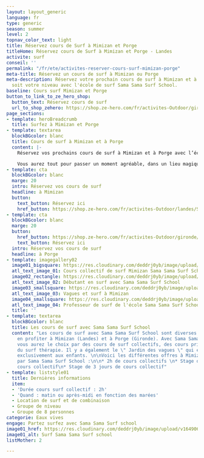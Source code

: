 ```yaml
---
layout: layout_generic
language: fr
type: generic
season: summer
level: 2
topnav_color_text: light
title: Réservez cours de Surf à Mimizan et Porge
titleHome: Réservez cours de Surf à Mimizan et Porge - Landes
activite: surf
conseil: ''
permalink: "/fr/ete/activites-reserver-cours-surf-mimizan-porge"
meta-title: Réservez un cours de surf à Mimizan ou Porge
meta-description: Réservez votre prochain cours de surf à Mimizan et à Porge quelque
  soit votre niveau avec l'école de surf Sama Sama Surf School.
baseline: Cours surf Mimizan et Porge
button_to_link_to_ze_hero_shop:
  button_text: Réservez cours de surf
  url_to_shop_zehero: https://shop.ze-hero.com/fr/activites-Outdoor/gironde/Surf
page_sections:
- template: heroBreadcrumb
  title: Surfez à Mimizan et Porge
- template: textarea
  blockBGcolor: blanc
  title: Cours de surf à Mimizan et à Porge
  content: |-
    Réservez vos prochains cours de surf à Mimizan et à Porge avec l’école de surf [**Sama Sama Surf School**](https://www.ze-hero.com/fr/ete/partenaires/sama-sama-surf-school). Une école de surf passionné qui vous transmettra leur savoir, leurs compétences ainsi que leurs bonnes humeurs. Profitez d’apprendre le surf dans une ambiance conviviale. Vous partirez surfer dans des spots adaptés à vous, avec un choix de matériel adapté à vous et aux conditions. Les différents cours collectifs sont par groupes de niveaux. Les moniteurs vous apporteront également un coaching adapté afin de vous faire évoluer dans une ambiance décontractée.

    Vous aurez tout pour passer un moment agréable, dans un lieu magique, au sein d'une école de surf professionnelle qui vous apportera les meilleurs conseils, pour un moment de partage et de plaisir.
- template: cta
  blockBGcolor: blanc
  marge: 20
  intro: Réservez vos cours de surf
  headline: à Mimizan
  button:
    text_button: Réservez ici
    href_button: https://shop.ze-hero.com/fr/activites-Outdoor/landes/Surf
- template: cta
  blockBGcolor: blanc
  marge: 20
  button:
    href_button: https://shop.ze-hero.com/fr/activites-Outdoor/gironde/Surf
    text_button: Réservez ici
  intro: Réservez vos cours de surf
  headline: à Porge
- template: imagegallery02
  image01_bigsquare: https://res.cloudinary.com/deddrj0yb/image/upload/v1649066110/website/Sama%20Sama/216173831_123343679958569_6340812869216994865_n.jpg
  atl_text_image_01: Cours collectif de surf Mimizan Sama Sama Surf School
  image02_rectangle: https://res.cloudinary.com/deddrj0yb/image/upload/v1651477288/website/Sama%20Sama/cours-de-surf-therapie.jpg
  atl_text_image_02: Débutant en surf avec Sama Sama Surf School
  image03_smallsquare: https://res.cloudinary.com/deddrj0yb/image/upload/v1649066104/website/Sama%20Sama/234678700_130484902577780_3671224569988669569_n.jpg
  atl_text_image_03: Vagues et surf à Mimizan
  image04_smallsquare: https://res.cloudinary.com/deddrj0yb/image/upload/v1649075351/website/Sama%20Sama/189675446_100441918915412_3648361918451523166_n.jpg
  atl_text_image_04: Professeur de surf de l'école Sama Sama Surf School
  title: ''
- template: textarea
  blockBGcolor: blanc
  title: Les cours de surf avec Sama Sama Surf School
  content: "Les cours de surf avec Sama Sama Surf School sont diverses et vous pourrez
    en profiter à Mimizan (Landes) et à Porge (Gironde). Avec Sama Sama Surf School
    vous aurez le choix par des cours de surf collectifs, des cours privé ainsi que
    du surf thérapie. Il y a également le \" Jardin des vagues \" qui est destiné
    exclusivement aux enfants. \n\nVoici les différentes offres à Mimizan et à Porge
    par Sama Sama Surf School :\n\n* 2h de cours collectifs \n* Stage de 2 jours de
    cours collectif\n* Stage de 3 jours de cours collectif"
- template: liststyle01
  title: Dernières informations
  item:
  - 'Durée cours surf collectif : 2h'
  - 'Quand : matin ou après-midi en fonction des marées'
  - Location de surf et de combinaison
  - Groupe de niveau
  - Groupe de 8 personnes
categorie: Eaux vives
engage: Partez surfez avec Sama Sama Surf school
image01_href: https://res.cloudinary.com/deddrj0yb/image/upload/v1649066110/website/Sama%20Sama/216173831_123343679958569_6340812869216994865_n.jpg
image01_alt: Surf Sama Sama Surf school
listMother: 2

---
```

